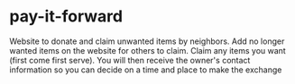 # pay-it-forward
Website to donate and claim unwanted items by neighbors. Add no longer wanted items on the website for others to claim. Claim any items you want (first come first serve). You will then receive the owner's contact information so you can decide on a time and place to make the exchange
